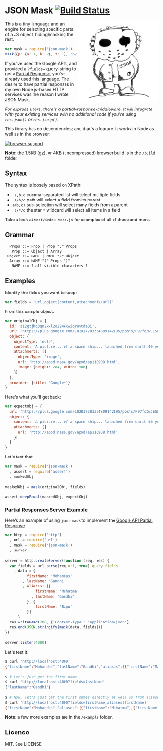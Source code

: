 # JSON Mask [![Build Status](https://secure.travis-ci.org/nemtsov/json-mask.png)](http://travis-ci.org/nemtsov/json-mask)

<img src="/logo.png" align="right" width="267px" />

This is a tiny language and an engine for selecting specific parts of a JS object, hiding/masking the rest.

```js
var mask = require('json-mask')
mask({p: {a: 1, b: 2}, z: 1}, 'p/a,z')  // {p: {a: 1}, z: 1}
```

If you've used the Google APIs, and provided a `?fields=` query-string to get a
[Partial Response](https://developers.google.com/+/api/#partial-responses), you've
already used this language. The desire to have partial responses in
my own Node.js-based HTTP services was the reason I wrote JSON Mask.

*For [express](http://expressjs.com/) users, there's a
[partial-response-middleware](https://github.com/nemtsov/partial-response-middleware).
It will integrate with your existing services with no additional code 
if you're using `res.json()` or `res.jsonp()`.*

This library has no dependencies; and that's a feature. It works in Node as well as in the browser:

[![browser support](https://ci.testling.com/nemtsov/json-mask.png)](https://ci.testling.com/nemtsov/json-mask)

**Note:** the 1.5KB (gz), or 4KB (uncompressed) browser build is in the `/build` folder.

## Syntax

The syntax is loosely based on XPath:

- ` a,b,c` comma-separated list will select multiple fields
- ` a/b/c` path will select a field from its parent
- `a(b,c)` sub-selection will select many fields from a parent
- ` a/*/c` the star `*` wildcard will select all items in a field

Take a look at `test/index-test.js` for examples of all of these and more.


## Grammar

```
  Props ::= Prop | Prop "," Props
   Prop ::= Object | Array
 Object ::= NAME | NAME "/" Object
  Array ::= NAME "(" Props ")"
   NAME ::= ? all visible characters ?
```



## Examples

Identify the fields you want to keep:
```js
var fields = 'url,object(content,attachments/url)'
```

From this sample object:
```js
var originalObj = {
  id: 'z12gtjhq3qn2xxl2o224exwiqruvtda0i',
  url: 'https://plus.google.com/102817283354809142195/posts/F97fqZwJESL',
  object: {
    objectType: 'note',
    content: 'A picture... of a space ship... launched from earth 40 years ago.',
    attachments: [{
      objectType: 'image',
      url: 'http://apod.nasa.gov/apod/ap110908.html',
      image: {height: 284, width: 506}
    }]
  },
  provider: {title: 'Google+'}
}
```

Here's what you'll get back:
```js
var expectObj = {
  url: 'https://plus.google.com/102817283354809142195/posts/F97fqZwJESL',
  object: {
    content: 'A picture... of a space ship... launched from earth 40 years ago.',
    attachments: [{
      url: 'http://apod.nasa.gov/apod/ap110908.html'
    }]
  }
}
```

Let's test that:
```js
var mask = require('json-mask')
  , assert = require('assert')
  , maskedObj

maskedObj = mask(originalObj, fields)

assert.deepEqual(maskedObj, expectObj)
```


### Partial Responses Server Example

Here's an example of using `json-mask` to implement the
[Google API Partial Response](https://developers.google.com/+/api/#partial-responses)

```js
var http = require('http')
  , url = require('url')
  , mask = require('json-mask')
  , server

server = http.createServer(function (req, res) {
  var fields = url.parse(req.url, true).query.fields
    , data = {
          firstName: 'Mohandas'
        , lastName: 'Gandhi'
        , aliases: [{
              firstName: 'Mahatma'
            , lastName: 'Gandhi'
          }, {
              firstName: 'Bapu'
          }]
      }
  res.writeHead(200, {'Content-Type': 'application/json'})
  res.end(JSON.stringify(mask(data, fields)))
})

server.listen(4000)
```

Let's test it:
```bash
$ curl 'http://localhost:4000'
{"firstName":"Mohandas","lastName":"Gandhi","aliases":[{"firstName":"Mahatma","lastName":"Gandhi"},{"firstName":"Bapu"}]}

$ # Let's just get the first name
$ curl 'http://localhost:4000?fields=lastName'
{"lastName":"Gandhi"}

$ # Now, let's just get the first names directly as well as from aliases
$ curl 'http://localhost:4000?fields=firstName,aliases(firstName)'
{"firstName":"Mohandas","aliases":[{"firstName":"Mahatma"},{"firstName":"Bapu"}]}
```

**Note:** a few more examples are in the `/example` folder.


License
-------

MIT. See LICENSE
